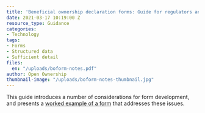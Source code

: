 ```yaml
---
title: 'Beneficial ownership declaration forms: Guide for regulators and designers'
date: 2021-03-17 10:19:00 Z
resource_type: Guidance
categories:
- Technology
tags:
- Forms
- Structured data
- Sufficient detail
files:
  en: "/uploads/boform-notes.pdf"
author: Open Ownership
thumbnail-image: "/uploads/boform-notes-thumbnail.jpg"
---
```


This guide introduces a number of considerations for form development, and presents a [worked example of a form](https://docs.google.com/spreadsheets/d/1oPJpRserD8AQAii1pRmrfpKekVqgwpM6Dl-kfybpD3o/edit?urp=gmail_link&gxids=7628#gid=1777743984) that addresses these issues.